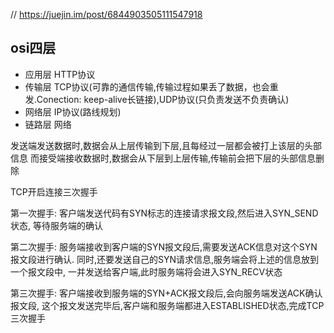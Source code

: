 // https://juejin.im/post/6844903505111547918

## osi四层

- 应用层 HTTP协议
- 传输层 TCP协议(可靠的通信传输,传输过程如果丢了数据，也会重发.Conection: keep-alive长链接),UDP协议(只负责发送不负责确认)
- 网络层 IP协议(路线规划)
- 链路层 网络


发送端发送数据时,数据会从上层传输到下层,且每经过一层都会被打上该层的头部信息
而接受端接收数据时,数据会从下层到上层传输,传输前会把下层的头部信息删除

TCP开启连接三次握手

第一次握手:
客户端发送代码有SYN标志的连接请求报文段,然后进入SYN_SEND状态,
等待服务端的确认

第二次握手:
服务端接收到客户端的SYN报文段后,需要发送ACK信息对这个SYN报文段进行确认.
同时,还要发送自己的SYN请求信息,服务端会将上述的信息放到一个报文段中,
一并发送给客户端,此时服务端将会进入SYN_RECV状态

第三次握手:
客户端接收到服务端的SYN+ACK报文段后,会向服务端发送ACK确认报文段,
这个报文发送完毕后,客户端和服务端都进入ESTABLISHED状态,完成TCP三次握手
